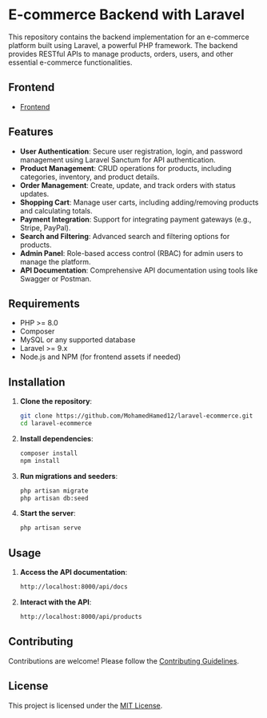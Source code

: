 # E-commerce Backend with Laravel

This repository contains the backend implementation for an e-commerce platform built using Laravel, a powerful PHP framework. The backend provides RESTful APIs to manage products, orders, users, and other essential e-commerce functionalities.

## Frontend
- [Frontend](https://github.com/MohamedHamed12/front-end-e-commerce)

## Features

- **User Authentication**: Secure user registration, login, and password management using Laravel Sanctum for API authentication.
- **Product Management**: CRUD operations for products, including categories, inventory, and product details.
- **Order Management**: Create, update, and track orders with status updates.
- **Shopping Cart**: Manage user carts, including adding/removing products and calculating totals.
- **Payment Integration**: Support for integrating payment gateways (e.g., Stripe, PayPal).
- **Search and Filtering**: Advanced search and filtering options for products.
- **Admin Panel**: Role-based access control (RBAC) for admin users to manage the platform.
- **API Documentation**: Comprehensive API documentation using tools like Swagger or Postman.

## Requirements

- PHP >= 8.0
- Composer
- MySQL or any supported database
- Laravel >= 9.x
- Node.js and NPM (for frontend assets if needed)

## Installation

1. **Clone the repository**:
   ```bash
   git clone https://github.com/MohamedHamed12/laravel-ecommerce.git
   cd laravel-ecommerce
   ```



2. **Install dependencies**:
   ```bash
   composer install
   npm install
   ```

3. **Run migrations and seeders**:
   ```bash
   php artisan migrate
   php artisan db:seed
   ```

4. **Start the server**:
   ```bash
   php artisan serve
   ```

## Usage

1. **Access the API documentation**:
   ```bash
   http://localhost:8000/api/docs
   ```

2. **Interact with the API**:
   ```bash
   http://localhost:8000/api/products
   ```

## Contributing

Contributions are welcome! Please follow the [Contributing Guidelines](CONTRIBUTING.md).

## License

This project is licensed under the [MIT License](LICENSE).